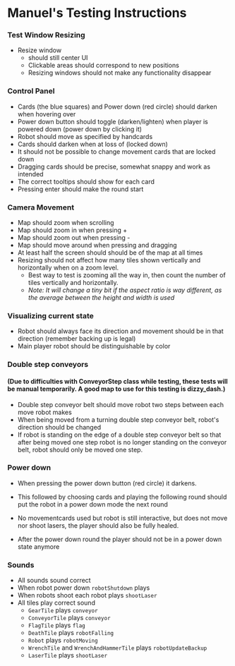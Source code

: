 # Manuel's Testing Instructions

### Test Window Resizing

* Resize window
    * should still center UI
    * Clickable areas should correspond to new positions
    * Resizing windows should not make any functionality disappear

### Control Panel

* Cards (the blue squares) and Power down (red circle) should darken when hovering over
* Power down button should toggle (darken/lighten) when player is powered down (power down by clicking it)
* Robot should move as specified by handcards
* Cards should darken when at loss of  (locked down)
* It should not be possible to change movement cards that are locked down
* Dragging cards should be precise, somewhat snappy and work as intended
* The correct tooltips should show for each card
* Pressing enter should make the round start


### Camera Movement

* Map should zoom when scrolling
* Map should zoom in when pressing +
* Map should zoom out when pressing -
* Map should move around when pressing and dragging   
* At least half the screen should should be of the map at all times
* Resizing should not affect how many tiles shown vertically and horizontally when on a zoom level.
    * Best way to test is zooming all the way in, then count the number of tiles vertically and horizontally.
    * *Note: It will change a tiny bit if the aspect ratio is way different, as the average between the height and width is used*

### Visualizing current state

* Robot should always face its direction and movement should be in that direction (remember backing up is legal)
* Main player robot should be distinguishable by color

### Double step conveyors
#### (Due to difficulties with ConveyorStep class while testing, these tests will be manual temporarily. A good map to use for this testing is dizzy_dash.)

* Double step conveyor belt should move robot two steps between each move robot makes
* When being moved from a turning double step conveyor belt, robot's direction should be changed
* If robot is standing on the edge of a double step conveyor belt so that after being moved one step robot is no longer standing on the conveyor belt, robot should only be moved one step.

### Power down

* When pressing the power down button (red circle) it darkens.
* This followed by choosing cards and playing the following round should put the robot in a power down mode the next round
* No movementcards used but robot is still interactive, but does not move nor shoot lasers, the player should also be fully healed.

* After the power down round the player should not be in a power down state anymore

### Sounds

* All sounds sound correct
* When robot power down `robotShutdown` plays
* When robots shoot each robot plays `shootLaser`
* All tiles play correct sound
  * `GearTile` plays `conveyor`
  * `ConveyorTile` plays `conveyor`
  * `FlagTile` plays `flag`
  * `DeathTile` plays `robotFalling`
  * `Robot` plays `robotMoving`
  * `WrenchTile` and `WrenchAndHammerTile`  plays `robotUpdateBackup`
  * `LaserTile` plays `shootLaser`

